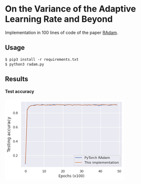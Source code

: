 # On the Variance of the Adaptive Learning Rate and Beyond

Implementation in 100 lines of code of the paper [RAdam](https://arxiv.org/abs/1908.03265).

## Usage

```commandline
$ pip3 install -r requirements.txt
$ python3 radam.py
```

## Results

#### Test accuracy
![](Imgs/RAdam.png)

